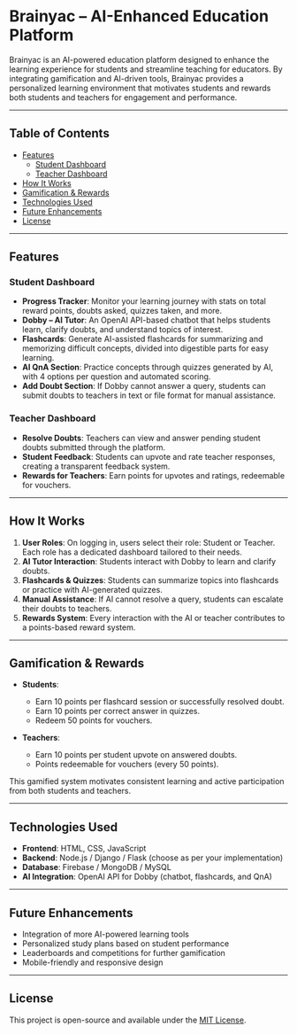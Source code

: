 # Brainyac – AI-Enhanced Education Platform

Brainyac is an AI-powered education platform designed to enhance the learning experience for students and streamline teaching for educators. By integrating gamification and AI-driven tools, Brainyac provides a personalized learning environment that motivates students and rewards both students and teachers for engagement and performance.

---

## Table of Contents

- [Features](#features)  
  - [Student Dashboard](#student-dashboard)  
  - [Teacher Dashboard](#teacher-dashboard)  
- [How It Works](#how-it-works)  
- [Gamification & Rewards](#gamification--rewards)  
- [Technologies Used](#technologies-used)  
- [Future Enhancements](#future-enhancements)  
- [License](#license)  

---

## Features

### Student Dashboard

- **Progress Tracker**: Monitor your learning journey with stats on total reward points, doubts asked, quizzes taken, and more.  
- **Dobby – AI Tutor**: An OpenAI API-based chatbot that helps students learn, clarify doubts, and understand topics of interest.  
- **Flashcards**: Generate AI-assisted flashcards for summarizing and memorizing difficult concepts, divided into digestible parts for easy learning.  
- **AI QnA Section**: Practice concepts through quizzes generated by AI, with 4 options per question and automated scoring.  
- **Add Doubt Section**: If Dobby cannot answer a query, students can submit doubts to teachers in text or file format for manual assistance.  

### Teacher Dashboard

- **Resolve Doubts**: Teachers can view and answer pending student doubts submitted through the platform.  
- **Student Feedback**: Students can upvote and rate teacher responses, creating a transparent feedback system.  
- **Rewards for Teachers**: Earn points for upvotes and ratings, redeemable for vouchers.  

---

## How It Works

1. **User Roles**: On logging in, users select their role: Student or Teacher. Each role has a dedicated dashboard tailored to their needs.  
2. **AI Tutor Interaction**: Students interact with Dobby to learn and clarify doubts.  
3. **Flashcards & Quizzes**: Students can summarize topics into flashcards or practice with AI-generated quizzes.  
4. **Manual Assistance**: If AI cannot resolve a query, students can escalate their doubts to teachers.  
5. **Rewards System**: Every interaction with the AI or teacher contributes to a points-based reward system.  

---

## Gamification & Rewards

- **Students**:
  - Earn 10 points per flashcard session or successfully resolved doubt.
  - Earn 10 points per correct answer in quizzes.
  - Redeem 50 points for vouchers.  

- **Teachers**:
  - Earn 10 points per student upvote on answered doubts.
  - Points redeemable for vouchers (every 50 points).  

This gamified system motivates consistent learning and active participation from both students and teachers.  

---

## Technologies Used

- **Frontend**: HTML, CSS, JavaScript  
- **Backend**: Node.js / Django / Flask (choose as per your implementation)  
- **Database**: Firebase / MongoDB / MySQL  
- **AI Integration**: OpenAI API for Dobby (chatbot, flashcards, and QnA)  

---

## Future Enhancements

- Integration of more AI-powered learning tools  
- Personalized study plans based on student performance  
- Leaderboards and competitions for further gamification  
- Mobile-friendly and responsive design  

---

## License

This project is open-source and available under the [MIT License](LICENSE).

